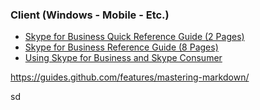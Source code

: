 ### Client (Windows - Mobile - Etc.)
* [Skype for Business Quick Reference Guide (2 Pages)](https://dev.t2mhosted.com/handouts/Quick_Reference_SfB_2015.pdf)
* [Skype for Business Reference Guide (8 Pages)](https://dev.t2mhosted.com/handouts/Reference_SfB_2015.pdf)
* [Using Skype for Business and Skype Consumer](https://dev.t2mhosted.com/handouts/Using_Skype_for_Business_and_Skype_Consumer.pdf)

https://guides.github.com/features/mastering-markdown/

sd
